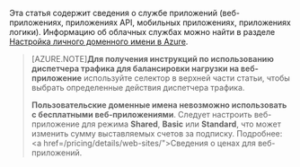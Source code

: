 Эта статья содержит сведения о службе приложений (веб-приложениях, приложениях API, мобильных приложениях, приложениях логики). Информацию об облачных службах можно найти в разделе <a href="/develop/net/common-tasks/custom-dns/">Настройка личного доменного имени в Azure</a>.

> [AZURE.NOTE]**Для получения инструкций по использованию диспетчера трафика для балансировки нагрузки на веб-приложение** используйте селектор в верхней части статьи, чтобы выбрать определенные действия диспетчера трафика.
>
> **Пользовательские доменные имена невозможно использовать с бесплатными веб-приложениями**. Следует настроить веб-приложение для режима **Shared**, **Basic** или **Standard**, что может изменить сумму выставляемых счетов за подписку. Подробнее: <a href=/pricing/details/web-sites/">Сведения о ценах для веб-приложений</a>.

<!---HONumber=Sept15_HO3-->
